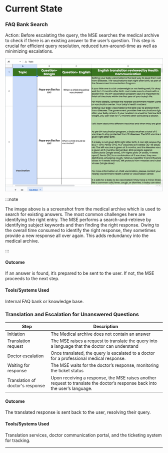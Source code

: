 # Current State


<!-- ![Untitled](Current%20State%206ef0ee94a99243d3b2fdfd263ba474a1/Untitled.png) -->


### FAQ Bank Search

Action: Before escalating the query, the MSE searches the medical archive to check if there is an existing answer to the user’s question. This step is crucial for efficient query resolution, reduced turn-around-time as well as minimizing escalations.

![FAQ Bank](img/snippet.jpg)

:::note

The image above is a screenshot from the medical archive which is used to search for existing answers. The most common challenges here are identifying the right entry. The MSE performs a search-and-retrieve by identifying subject keywords and then finding the right response. Owing to the overall time consumed to identify the right response, they sometimes provide a new response all over again. This adds redundancy into the medical archive.

:::

#### Outcome
If an answer is found, it’s prepared to be sent to the
  user. If not, the MSE proceeds to the next step.

#### Tools/Systems Used 
Internal FAQ bank or knowledge base.

### Translation and Escalation for Unanswered Questions

| Step    | Description |
| ----------- | ----------- |
| Initiation     | The Medical archive does not contain an answer |
| Translation request | The MSE raises a request to translate the query into a language that the doctor can understand |
| Doctor escalation| Once translated, the query is escalated to a doctor for a professional medical response. |
| Waiting for response | The MSE waits for the doctor’s response, monitoring the ticket status |
| Translation of doctor's response | Upon receiving a response, the MSE raises another request to translate the doctor’s response back into the user’s language. |

#### Outcome
The translated response is sent back to the user, resolving their query.

#### Tools/Systems Used
Translation services, doctor communication portal, and the ticketing system for tracking.

---
